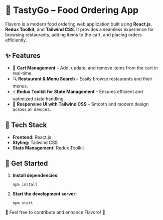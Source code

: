 <!DOCTYPE html>
<html>
<head>
    <meta charset="UTF-8">
    <meta name="viewport" content="width=device-width, initial-scale=1.0">
    
</head>
<body>
    <h1>🍔 TastyGo – Food Ordering App</h1>
    <p>Flavoro is a modern food ordering web application built using <strong>React.js</strong>, <strong>Redux Toolkit</strong>, and <strong>Tailwind CSS</strong>. It provides a seamless experience for browsing restaurants, adding items to the cart, and placing orders efficiently.</p>
    <h2>✨ Features</h2>
    <ul>
        <li>🛒 <strong>Cart Management</strong> – Add, update, and remove items from the cart in real-time.</li>
        <li>🔍 <strong>Restaurant & Menu Search</strong> – Easily browse restaurants and their menus.</li>
        <li>⚡ <strong>Redux Toolkit for State Management</strong> – Ensures efficient and optimized state handling.</li>
        <li>🎨 <strong>Responsive UI with Tailwind CSS</strong> – Smooth and modern design across all devices.</li>
    </ul>
    <h2>🚀 Tech Stack</h2>
    <ul>
        <li><strong>Frontend:</strong> React.js</li>
        <li><strong>Styling:</strong> Tailwind CSS</li>
        <li><strong>State Management:</strong> Redux Toolkit</li>
    </ul>
    <h2>📂 Get Started</h2>
    <ol>
        <li><strong>Install dependencies:</strong>
            <pre><code>npm install</code></pre>
        </li>
        <li><strong>Start the development server:</strong>
            <pre><code>npm start</code></pre>
        </li>
    </ol>
    <p>📌 Feel free to contribute and enhance Flavoro! 🚀</p>
</body>
</html>

